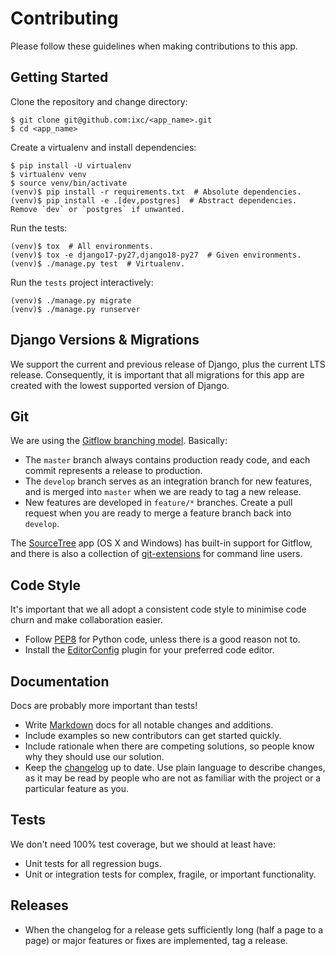 # Contributing

Please follow these guidelines when making contributions to this app.

## Getting Started

Clone the repository and change directory:

    $ git clone git@github.com:ixc/<app_name>.git
    $ cd <app_name>

Create a virtualenv and install dependencies:

    $ pip install -U virtualenv
    $ virtualenv venv
    $ source venv/bin/activate
    (venv)$ pip install -r requirements.txt  # Absolute dependencies.
    (venv)$ pip install -e .[dev,postgres]  # Abstract dependencies. Remove `dev` or `postgres` if unwanted.

Run the tests:

    (venv)$ tox  # All environments.
    (venv)$ tox -e django17-py27,django18-py27  # Given environments.
    (venv)$ ./manage.py test  # Virtualenv.

Run the `tests` project interactively:

    (venv)$ ./manage.py migrate
    (venv)$ ./manage.py runserver

## Django Versions & Migrations

We support the current and previous release of Django, plus the current LTS
release. Consequently, it is important that all migrations for this app are
created with the lowest supported version of Django.

## Git

We are using the [Gitflow branching model]. Basically:

  * The `master` branch always contains production ready code, and each commit
    represents a release to production.
  * The `develop` branch serves as an integration branch for new features, and
    is merged into `master` when we are ready to tag a new release.
  * New features are developed in `feature/*` branches. Create a pull request
    when you are ready to merge a feature branch back into `develop`.

The [SourceTree] app (OS X and Windows) has built-in support for Gitflow, and
there is also a collection of [git-extensions] for command line users.

## Code Style

It's important that we all adopt a consistent code style to minimise code churn
and make collaboration easier.

  * Follow [PEP8] for Python code, unless there is a good reason not to.
  * Install the [EditorConfig] plugin for your preferred code editor.

## Documentation

Docs are probably more important than tests!

  * Write [Markdown] docs for all notable changes and additions.
  * Include examples so new contributors can get started quickly.
  * Include rationale when there are competing solutions, so people know why
    they should use our solution.
  * Keep the [changelog] up to date. Use plain language to describe changes,
    as it may be read by people who are not as familiar with the project or a
    particular feature as you.

## Tests

We don't need 100% test coverage, but we should at least have:

  * Unit tests for all regression bugs.
  * Unit or integration tests for complex, fragile, or important functionality.

## Releases

  * When the changelog for a release gets sufficiently long (half a page to a
    page) or major features or fixes are implemented, tag a release.

[changelog]: changelog.md
[EditorConfig]: http://editorconfig.org/
[git-extensions]: https://github.com/nvie/gitflow/
[Gitflow branching model]: http://atlassian.com/git/workflows#!workflow-gitflow
[Markdown]: http://daringfireball.net/projects/markdown/
[PEP8]: http://legacy.python.org/dev/peps/pep-0008/
[SourceTree]: http://sourcetreeapp.com/
